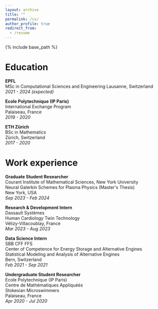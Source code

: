 ```yaml
---
layout: archive
title: ""
permalink: /cv/
author_profile: true
redirect_from:
  - /resume
---
```


{% include base_path %}

Education
======
**EPFL**  
MSc in Computational Sciences and Engineering
Lausanne, Switzerland  
*2021 - 2024 (expected)*

**Ecole Polytechnique (IP Paris)**  
International Exchange Program  
Palaiseau, France  
*2019 - 2020*

**ETH Zürich**  
BSc in Mathematics  
Zürich, Switzerland  
*2017 - 2020*

Work experience
======

**Graduate Student Researcher**  
Courant Institute of Mathematical Sciences, New York University  
Neural Galerkin Schemes for Plasma Physics (Master's Thesis)  
New York, USA  
*Sep 2023 - Feb 2024*  


**Research & Development Intern**  
Dassault Systèmes  
Human Cardiology Twin Technology  
Vélizy-Villacoublay, France  
*Mar 2023 - Aug 2023*


**Data Science Intern**  
SBB CFF FFS  
Center of Competence for Energy Storage and Alternative Engines  
Statistical Modeling and Analysis of Alternative Engines  
Bern, Switzerland  
*Feb 2021 - Sep 2021*


**Undergraduate Student Researcher**  
Ecole Polytechnique (IP Paris)  
Centre de Mathématiques Appliquéés  
Stokesian Microswimmers  
Palaiseau, France  
*Apr 2020 - Jul 2020*
  
<!-- Talks
======
  <ul>{% for post in site.talks %}
    {% include archive-single-talk-cv.html %}
  {% endfor %}</ul> -->
